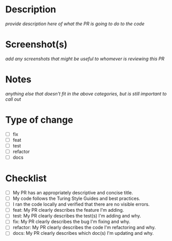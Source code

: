 # Description
_provide description here of what the PR is going to do to the code_

# Screenshot(s)
_add any screenshots that might be useful to whomever is reviewing this PR_

# Notes
_anything else that doesn't fit in the above categories, but is still important to call out_

# Type of change
- [ ] fix
- [ ] feat
- [ ] test
- [ ] refactor
- [ ] docs

# Checklist
- [ ] My PR has an appropriately descriptive and concise title.
- [ ] My code follows the Turing Style Guides and best practices.
- [ ] I ran the code locally and verified that there are no visible errors.
- [ ] feat: My PR clearly describes the feature I'm adding.
- [ ] test: My PR clearly describes the test(s) I'm adding and why.
- [ ] fix: My PR clearly describes the bug I'm fixing and why.
- [ ] refactor: My PR clearly describes the code I'm refactoring and why.
- [ ] docs: My PR clearly describes which doc(s) I'm updating and why.
